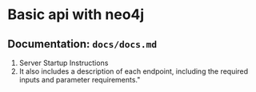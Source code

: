 # Basic api with neo4j

## Documentation: `docs/docs.md`
1. Server Startup Instructions
2. It also includes a description of each endpoint, including the required inputs and parameter requirements."

